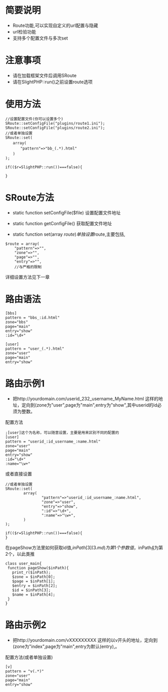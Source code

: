 # 简要说明 #

  * Route功能,可以实现自定义的url配置与隐藏
  * url检验功能
  * 支持多个配置文件与多次set

# 注意事项 #
  * 请在加载框架文件后调用SRoute
  * 请在SlightPHP::run()之前设置route选项

# 使用方法 #

```
//设置配置文件(你可以设置多个)
SRoute::setConfigFile("plugins/route1.ini");
SRoute::setConfigFile("plugins/route2.ini");
//或者单独设置
SRoute::set(
　　array(
　　　　"pattern"=>"bb_(.*).html"
　　)
);

if(($r=SlightPHP::run())===false){

}
```

# SRoute方法 #

  * static function setConfigFile($file)
设置配置文件地址

  * static function getConfigFile()
获取配置文件地址

  * static function set(array $route)
单独设置$route,主要包括,
```
$route = array(
    "pattern"=>"",
    "zone"=>"",
    "page"=>"",
    "entry"=>"",
    //与严格的限制
```
详细设置方法见下一章

# 路由语法 #
```
[bbs]
pattern = "bbs_:id.html"
zone="bbs"
page="main"
entry="show"
:id="\d+"

[user]
pattern = "user_(.*).html"
zone="user"
page="main"
entry="show"

```

# 路由示例1 #
  * 把http://yourdomain.com/userid_232_username_MyName.html 这样的地址，定向到(zone为"user",page为"main",entry为"show",其中userid的id必须为整数。

配置方法
```
;[user]这个为名称，可以随意设置，主要是用来区别不同的配置的
[user]
pattern = "userid_:id_username_:name.html"
zone="user"
page="main"
entry="show"
:id="\d+"
:name="\w+"
```

或者直接设置

```
//或者单独设置
SRoute::set(
        array(
                "pattern"=>"userid_:id_username_:name.html",
                "zone"=>"user",
                "entry"=>"show",
                ":id"=>"\d+", 
                ":name"=>"\w+",
        )
);

if(($r=SlightPHP::run())===false){
}
```

在pageShow方法里如何获取id值,$inPath[3](3.md)为第1个参数值，$inPath[4](4.md)为第2个，以此类推
```
class user_main{
 function pageShow($inPath){
   print_r($inPath);
   $zone = $inPath[0];
   $page = $inPath[1];
   $entry = $inPath[2];
   $id = $inPath[3];
   $name = $inPath[4];
 }
}
```


# 路由示例2 #
  * 把http://yourdomain.com/vXXXXXXXXX 这样的以v开头的地址，定向到(zone为"index",page为"main",entry为默认(entry),。

配置方法(或者单独设置)
```
[v]
pattern = "v(.*)"
zone="user"
page="main"
entry="show"
```